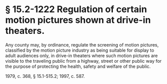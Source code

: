 # § 15.2-1222 Regulation of certain motion pictures shown at drive-in theaters.

<p>Any county may, by ordinance, regulate the screening of motion pictures, classified by the motion picture industry as being suitable for display to adult audiences only, in drive-in theaters where such motion pictures are visible to the traveling public from a highway, street or other public way for the purpose of protecting the health, safety and welfare of the public.</p><p>1979, c. 368, § 15.1-515.2; 1997, c. 587.</p>